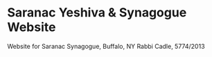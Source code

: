 Saranac Yeshiva & Synagogue Website
==============

Website for Saranac Synagogue, Buffalo, NY
Rabbi Cadle, 5774/2013